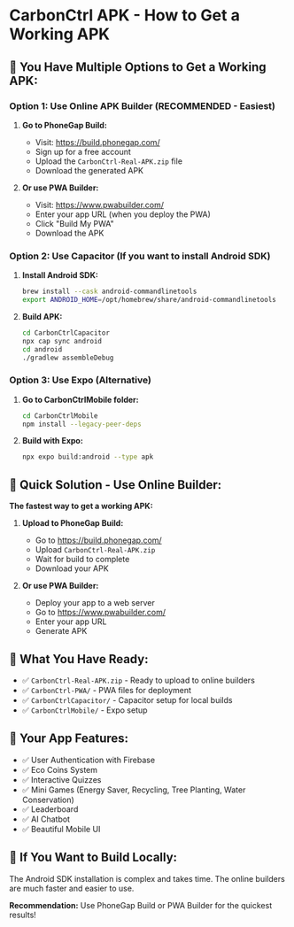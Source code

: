 # CarbonCtrl APK - How to Get a Working APK

## 🎯 You Have Multiple Options to Get a Working APK:

### Option 1: Use Online APK Builder (RECOMMENDED - Easiest)

1. **Go to PhoneGap Build:**
   - Visit: https://build.phonegap.com/
   - Sign up for a free account
   - Upload the `CarbonCtrl-Real-APK.zip` file
   - Download the generated APK

2. **Or use PWA Builder:**
   - Visit: https://www.pwabuilder.com/
   - Enter your app URL (when you deploy the PWA)
   - Click "Build My PWA"
   - Download the APK

### Option 2: Use Capacitor (If you want to install Android SDK)

1. **Install Android SDK:**
   ```bash
   brew install --cask android-commandlinetools
   export ANDROID_HOME=/opt/homebrew/share/android-commandlinetools
   ```

2. **Build APK:**
   ```bash
   cd CarbonCtrlCapacitor
   npx cap sync android
   cd android
   ./gradlew assembleDebug
   ```

### Option 3: Use Expo (Alternative)

1. **Go to CarbonCtrlMobile folder:**
   ```bash
   cd CarbonCtrlMobile
   npm install --legacy-peer-deps
   ```

2. **Build with Expo:**
   ```bash
   npx expo build:android --type apk
   ```

## 🚀 Quick Solution - Use Online Builder:

**The fastest way to get a working APK:**

1. **Upload to PhoneGap Build:**
   - Go to https://build.phonegap.com/
   - Upload `CarbonCtrl-Real-APK.zip`
   - Wait for build to complete
   - Download your APK

2. **Or use PWA Builder:**
   - Deploy your app to a web server
   - Go to https://www.pwabuilder.com/
   - Enter your app URL
   - Generate APK

## 📱 What You Have Ready:

- ✅ `CarbonCtrl-Real-APK.zip` - Ready to upload to online builders
- ✅ `CarbonCtrl-PWA/` - PWA files for deployment
- ✅ `CarbonCtrlCapacitor/` - Capacitor setup for local builds
- ✅ `CarbonCtrlMobile/` - Expo setup

## 🎉 Your App Features:

- ✅ User Authentication with Firebase
- ✅ Eco Coins System
- ✅ Interactive Quizzes
- ✅ Mini Games (Energy Saver, Recycling, Tree Planting, Water Conservation)
- ✅ Leaderboard
- ✅ AI Chatbot
- ✅ Beautiful Mobile UI

## 🔧 If You Want to Build Locally:

The Android SDK installation is complex and takes time. The online builders are much faster and easier to use.

**Recommendation:** Use PhoneGap Build or PWA Builder for the quickest results!
